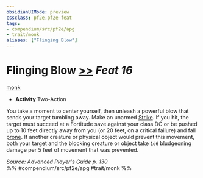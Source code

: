 ```yaml
---
obsidianUIMode: preview
cssclass: pf2e,pf2e-feat
tags:
- compendium/src/pf2e/apg
- trait/monk
aliases: ["Flinging Blow"]
---
```

# Flinging Blow  [>>](../../Rules/core-rulebook/chapter-9-playing-the-game.md#Actions "Two-Action") *Feat 16*  
[monk](../../Rules/traits/monk.md)  

- **Activity** Two-Action

You take a moment to center yourself, then unleash a powerful blow that sends your target tumbling away. Make an unarmed [Strike](../../Rules/actions/strike.md). If you hit, the target must succeed at a Fortitude save against your class DC or be pushed up to 10 feet directly away from you (or 20 feet, on a critical failure) and fall [prone](../../Rules/conditions.md#Prone). If another creature or physical object would prevent this movement, both your target and the blocking creature or object take `1d6` bludgeoning damage per 5 feet of movement that was prevented.

*Source: Advanced Player's Guide p. 130*  
%% #compendium/src/pf2e/apg #trait/monk %%